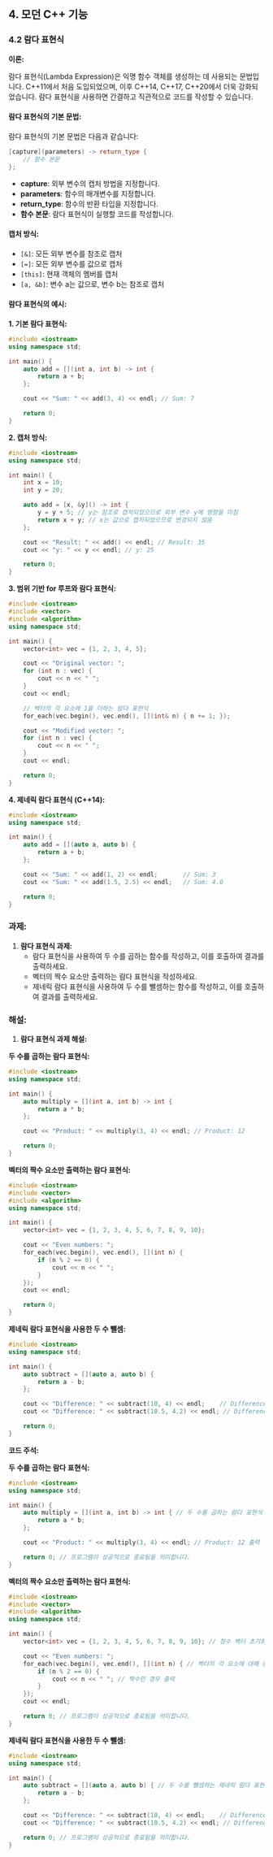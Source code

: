 ## 4. 모던 C++ 기능

### 4.2 람다 표현식

**이론:**

람다 표현식(Lambda Expression)은 익명 함수 객체를 생성하는 데 사용되는 문법입니다. C++11에서 처음 도입되었으며, 이후 C++14, C++17, C++20에서 더욱 강화되었습니다. 람다 표현식을 사용하면 간결하고 직관적으로 코드를 작성할 수 있습니다.

#### **람다 표현식의 기본 문법:**

람다 표현식의 기본 문법은 다음과 같습니다:

```cpp
[capture](parameters) -> return_type {
    // 함수 본문
};
```

- **capture**: 외부 변수의 캡처 방법을 지정합니다.
- **parameters**: 함수의 매개변수를 지정합니다.
- **return_type**: 함수의 반환 타입을 지정합니다.
- **함수 본문**: 람다 표현식이 실행할 코드를 작성합니다.

#### **캡처 방식:**

- `[&]`: 모든 외부 변수를 참조로 캡처
- `[=]`: 모든 외부 변수를 값으로 캡처
- `[this]`: 현재 객체의 멤버를 캡처
- `[a, &b]`: 변수 a는 값으로, 변수 b는 참조로 캡처

#### **람다 표현식의 예시:**

**1. 기본 람다 표현식:**

```cpp
#include <iostream>
using namespace std;

int main() {
    auto add = [](int a, int b) -> int {
        return a + b;
    };

    cout << "Sum: " << add(3, 4) << endl; // Sum: 7

    return 0;
}
```

**2. 캡처 방식:**

```cpp
#include <iostream>
using namespace std;

int main() {
    int x = 10;
    int y = 20;

    auto add = [x, &y]() -> int {
        y = y + 5; // y는 참조로 캡처되었으므로 외부 변수 y에 영향을 미침
        return x + y; // x는 값으로 캡처되었으므로 변경되지 않음
    };

    cout << "Result: " << add() << endl; // Result: 35
    cout << "y: " << y << endl; // y: 25

    return 0;
}
```

**3. 범위 기반 for 루프와 람다 표현식:**

```cpp
#include <iostream>
#include <vector>
#include <algorithm>
using namespace std;

int main() {
    vector<int> vec = {1, 2, 3, 4, 5};

    cout << "Original vector: ";
    for (int n : vec) {
        cout << n << " ";
    }
    cout << endl;

    // 벡터의 각 요소에 1을 더하는 람다 표현식
    for_each(vec.begin(), vec.end(), [](int& n) { n += 1; });

    cout << "Modified vector: ";
    for (int n : vec) {
        cout << n << " ";
    }
    cout << endl;

    return 0;
}
```

**4. 제네릭 람다 표현식 (C++14):**

```cpp
#include <iostream>
using namespace std;

int main() {
    auto add = [](auto a, auto b) {
        return a + b;
    };

    cout << "Sum: " << add(1, 2) << endl;       // Sum: 3
    cout << "Sum: " << add(1.5, 2.5) << endl;   // Sum: 4.0

    return 0;
}
```

### 과제:

1. **람다 표현식 과제:**
   - 람다 표현식을 사용하여 두 수를 곱하는 함수를 작성하고, 이를 호출하여 결과를 출력하세요.
   - 벡터의 짝수 요소만 출력하는 람다 표현식을 작성하세요.
   - 제네릭 람다 표현식을 사용하여 두 수를 뺄셈하는 함수를 작성하고, 이를 호출하여 결과를 출력하세요.

### 해설:

1. **람다 표현식 과제 해설:**

**두 수를 곱하는 람다 표현식:**

```cpp
#include <iostream>
using namespace std;

int main() {
    auto multiply = [](int a, int b) -> int {
        return a * b;
    };

    cout << "Product: " << multiply(3, 4) << endl; // Product: 12

    return 0;
}
```

**벡터의 짝수 요소만 출력하는 람다 표현식:**

```cpp
#include <iostream>
#include <vector>
#include <algorithm>
using namespace std;

int main() {
    vector<int> vec = {1, 2, 3, 4, 5, 6, 7, 8, 9, 10};

    cout << "Even numbers: ";
    for_each(vec.begin(), vec.end(), [](int n) {
        if (n % 2 == 0) {
            cout << n << " ";
        }
    });
    cout << endl;

    return 0;
}
```

**제네릭 람다 표현식을 사용한 두 수 뺄셈:**

```cpp
#include <iostream>
using namespace std;

int main() {
    auto subtract = [](auto a, auto b) {
        return a - b;
    };

    cout << "Difference: " << subtract(10, 4) << endl;    // Difference: 6
    cout << "Difference: " << subtract(10.5, 4.2) << endl; // Difference: 6.3

    return 0;
}
```

**코드 주석:**

**두 수를 곱하는 람다 표현식:**

```cpp
#include <iostream>
using namespace std;

int main() {
    auto multiply = [](int a, int b) -> int { // 두 수를 곱하는 람다 표현식
        return a * b;
    };

    cout << "Product: " << multiply(3, 4) << endl; // Product: 12 출력

    return 0; // 프로그램이 성공적으로 종료됨을 의미합니다.
}
```

**벡터의 짝수 요소만 출력하는 람다 표현식:**

```cpp
#include <iostream>
#include <vector>
#include <algorithm>
using namespace std;

int main() {
    vector<int> vec = {1, 2, 3, 4, 5, 6, 7, 8, 9, 10}; // 정수 벡터 초기화

    cout << "Even numbers: ";
    for_each(vec.begin(), vec.end(), [](int n) { // 벡터의 각 요소에 대해 람다 표현식 실행
        if (n % 2 == 0) {
            cout << n << " "; // 짝수인 경우 출력
        }
    });
    cout << endl;

    return 0; // 프로그램이 성공적으로 종료됨을 의미합니다.
}
```

**제네릭 람다 표현식을 사용한 두 수 뺄셈:**

```cpp
#include <iostream>
using namespace std;

int main() {
    auto subtract = [](auto a, auto b) { // 두 수를 뺄셈하는 제네릭 람다 표현식
        return a - b;
    };

    cout << "Difference: " << subtract(10, 4) << endl;    // Difference: 6 출력
    cout << "Difference: " << subtract(10.5, 4.2) << endl; // Difference: 6.3 출력

    return 0; // 프로그램이 성공적으로 종료됨을 의미합니다.
}
```
